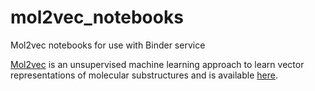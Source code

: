 # mol2vec_notebooks
Mol2vec notebooks for use with Binder service  

[Mol2vec](https://chemrxiv.org/articles/Mol2vec_Unsupervised_Machine_Learning_Approach_with_Chemical_Intuition/5513581) is an unsupervised machine learning approach to learn vector representations of molecular substructures and is available [here](https://github.com/samoturk/mol2vec).
